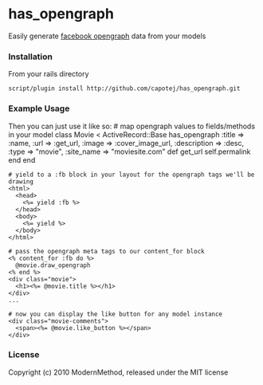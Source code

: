 # has_opengraph
Easily generate [facebook opengraph](http://developers.facebook.com/docs/opengraph) data from your models

### Installation
From your rails directory

    script/plugin install http://github.com/capotej/has_opengraph.git

### Example Usage
Then you can just use it like so:
    # map opengraph values to fields/methods in your model
    class Movie < ActiveRecord::Base
      has_opengraph :title => :name,
                    :url => :get_url,
                    :image => :cover_image_url,
                    :description => :desc,
                    :type => "movie",
                    :site_name => "moviesite.com"
      def get_url
        self.permalink
      end
    end

    # yield to a :fb block in your layout for the opengraph tags we'll be drawing
    <html>
      <head>
        <%= yield :fb %>
      </head>
      <body>
        <%= yield %>
      </body>
    </html>    

    # pass the opengraph meta tags to our content_for block
    <% content_for :fb do %>
      @movie.draw_opengraph
    <% end %>
    <div class="movie">
      <h1><%= @movie.title %></h1>
    </div>
    ...

    # now you can display the like button for any model instance 
    <div class="movie-comments">
      <span><%= @movie.like_button %></span>
    </div>

### License

Copyright (c) 2010 ModernMethod, released under the MIT license
